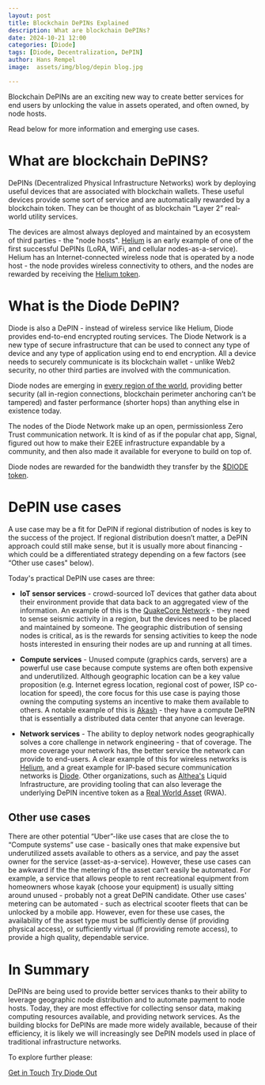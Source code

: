 ```yaml
---
layout: post
title: Blockchain DePINs Explained
description: What are blockchain DePINs?
date: 2024-10-21 12:00
categories: [Diode]
tags: [Diode, Decentralization, DePIN]
author: Hans Rempel
image: 	assets/img/blog/depin blog.jpg

---
```


Blockchain DePINs are an exciting new way to create better services for end users by unlocking the value in assets operated, and often owned, by node hosts.

Read below for more information and emerging use cases.


# What are blockchain DePINS?

DePINs (Decentralized Physical Infrastructure Networks) work by deploying useful devices that are associated with blockchain wallets.  These useful devices provide some sort of service and are automatically rewarded by a blockchain token.  They can be thought of as blockchain “Layer 2” real-world utility services.  

The devices are almost always deployed and maintained by an ecosystem of third parties - the "node hosts".  [Helium](https://www.helium.com/) is an early example of one of the first successful DePINs (LoRA, WiFi, and cellular nodes-as-a-service).  Helium has an Internet-connected wireless node that is operated by a node host - the node provides wireless connectivity to others, and the nodes are rewarded by receiving the [Helium token](https://www.helium.com/token).

# What is the Diode DePIN?

Diode is also a DePIN - instead of wireless service like Helium, Diode provides end-to-end encrypted routing services.  The Diode Network is a new type of secure infrastructure that can be used to connect any type of device and any type of application using end to end encryption.  All a device needs to securely communicate is its blockchain wallet - unlike Web2 security, no other third parties are involved with the communication.

Diode nodes are emerging in [every region of the world](https://diode.io/network), providing better security (all in-region connections, blockchain perimeter anchoring can’t be tampered) and faster performance (shorter hops) than anything else in existence today.  

The nodes of the Diode Network make up an open, permissionless Zero Trust communication network. It is kind of as if the popular chat app, Signal, figured out how to make their E2EE infrastructure expandable by a community, and then also made it available for everyone to build on top of.

Diode nodes are rewarded for the bandwidth they transfer by the [$DIODE token](https://diode.foundation/docs/token.html).

# DePIN use cases

A use case may be a fit for DePIN if regional distribution of nodes is key to the success of the project.  If regional distribution doesn’t matter, a DePIN approach could still make sense, but it is usually more about financing - which could be a differentiated strategy depending on a few factors (see “Other use cases" below).

Today's practical DePIN use cases are three:

- **IoT sensor services** - crowd-sourced IoT devices that gather data about their environment provide that data back to an aggregated view of the information.  An example of this is the [QuakeCore Network](https://quakecore.com/) - they need to sense seismic activity in a region, but the devices need to be placed and maintained by someone.  The geographic distribution of sensing nodes is critical, as is the rewards for sensing activities to keep the node hosts interested in ensuring their nodes are up and running at all times.

- **Compute services** - Unused compute (graphics cards, servers) are a powerful use case because compute systems are often both expensive and underutilized.  Although geographic location can be a key value proposition (e.g. Internet egress location, regional cost of power, ISP co-location for speed), the core focus for this use case is paying those owning the computing systems an incentive to make them available to others.  A notable example of this is [Akash](https://akash.network/) - they have a compute DePIN that is essentially a distributed data center that anyone can leverage.

- **Network services** - The ability to deploy network nodes geographically solves a core challenge in network engineering - that of coverage.  The more coverage your network has, the better service the network can provide to end-users.  A clear example of this for wireless networks is [Helium](https://www.helium.com/), and a great example for IP-based secure communication networks is [Diode](https://diode.io/).  Other organizations, such as [Althea's](https://www.althea.net/) Liquid Infrastructure, are providing tooling that can also leverage the underlying DePIN incentive token as a [Real World Asset](https://www.rwa.world/research/651a2a1db569f9cf4fb356c5) (RWA).

## Other use cases

There are other potential “Uber”-like use cases that are close the to “Compute systems” use case - basically ones that make expensive but underutilized assets available to others as a service, and pay the asset owner for the service (asset-as-a-service).  However, these use cases can be awkward if the the metering of the asset can’t easily be automated.  For example, a service that allows people to rent recreational equipment from homeowners whose kayak (choose your equipment) is usually sitting around unused - probably not a great DePIN candidate.  Other use cases' metering can be automated - such as electrical scooter fleets that can be unlocked by a mobile app.  However, even for these use cases, the availability of the asset type must be sufficiently dense (if providing physical access), or sufficiently virtual (if providing remote access), to provide a high quality, dependable service.

# In Summary

DePINs are being used to provide better services thanks to their ability to leverage geographic node distribution and to automate payment to node hosts.  Today, they are most effective for collecting sensor data, making computing resources available, and providing network services.  As the building blocks for DePINs are made more widely available, because of their efficiency, it is likely we will increasingly see DePIN models used in place of traditional infrastructure networks.

To explore further please:
<div class="story__buttons">
  <a href="{{"https://contactdiode.paperform.co"}}" class="btn" target="">Get in Touch</a>
  <a href="#download-app" class="btn popup-open" target="">Try Diode Out</a>
</div>

